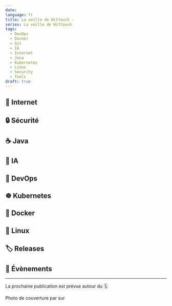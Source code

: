 ```yaml
---
date: 
language: fr
title: La veille de Wittouck - 
series: La veille de Wittouck
tags:
  - DevOps
  - Docker
  - Git
  - IA
  - Internet
  - Java
  - Kubernetes
  - Linux
  - Security
  - Tools
draft: true
---
```



<!--more-->

## 🛜 Internet

## 🔒 Sécurité

## ☕ Java

## 🧠 IA

## 👷 DevOps

## ☸️ Kubernetes

## 🐋 Docker

## 🐧 Linux

## 🏷️ Releases

## 🎫 Évènements

---

La prochaine publication est prévue autour du  🗓️

Photo de couverture par sur 